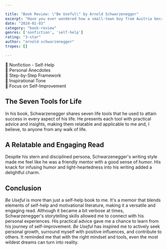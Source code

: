```yaml
---

title: "Book Review: \"Be Useful\" by Arnold Schwarzenegger"
excerpt: "Have you ever wondered how a small-town boy from Austria became a world-renowned bodybuilder, a Hollywood superstar, and the governor of California? I found my answers in Arnold Schwarzenegger's memoir."
date: "2024-01-03"
category: "book-review"
genres: ['nonfiction', 'self-help']
rating: "3-star"
author: "arnold-schwarzenegger"
tropes: []

---
```



📍 Nonfiction - Self-Help  
📍 Personal Anecdotes  
📍 Step-by-Step Framework  
📍 Inspirational Tone  
📍 Focus on Self-Improvement  
  

## The Seven Tools for Life
In his book, Schwarzenegger shares seven life tools that he used to attain success in every aspect of his life. He presents each tool with practical advice and insights, making them relatable and applicable to me and, I believe, to anyone from any walk of life.


## A Relatable and Engaging Read
Despite his stern and disciplined persona, Schwarzenegger's writing style made me feel like he was a friendly mentor with a good sense of humor. His knack for infusing humor and light-heartedness into his writing added a delightful charm.

## Conclusion
*Be Useful* is more than just a self-help book to me. It's a memoir that blends elements of self-help and motivational literature, making it a versatile and engaging read. Although it became a bit verbose at times, Schwarzenegger's storytelling skills allowed me to connect with his personal experiences. His practical advice gave me a chance to learn from his journey of self-improvement. <i>Be Useful</i> has inspired me to actively seek personal growth, surround myself with positive influences, and contribute to others. It reminded me that with the right mindset and tools, even the most wildest dreams can turn into reality.
